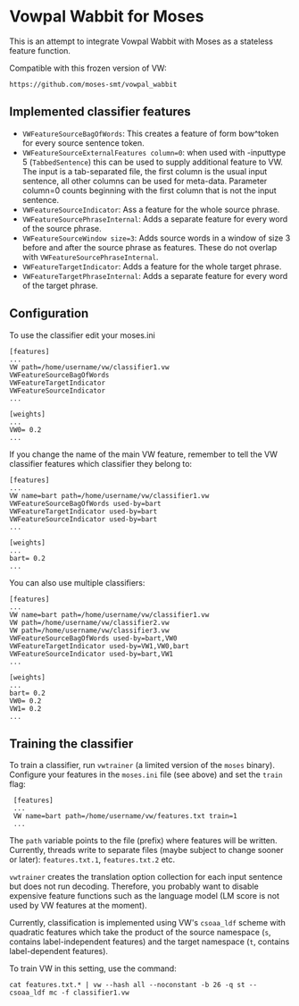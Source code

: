 Vowpal Wabbit for Moses
=======================

This is an attempt to integrate Vowpal Wabbit with Moses as a stateless feature
function.

Compatible with this frozen version of VW:

    https://github.com/moses-smt/vowpal_wabbit

Implemented classifier features
-------------------------------

* `VWFeatureSourceBagOfWords`: This creates a feature of form bow^token for every
source sentence token.
* `VWFeatureSourceExternalFeatures column=0`: when used with -inputtype 5 (`TabbedSentence`) this can be used to supply additional feature to VW. The input is a tab-separated file, the first column is the usual input sentence, all other columns can be used for meta-data. Parameter column=0 counts beginning with the first column that is not the input sentence.  
* `VWFeatureSourceIndicator`: Ass a feature for the whole source phrase.
* `VWFeatureSourcePhraseInternal`: Adds a separate feature for every word of the source phrase.
* `VWFeatureSourceWindow size=3`: Adds source words in a window of size 3 before and after the source phrase as features. These do not overlap with `VWFeatureSourcePhraseInternal`.
* `VWFeatureTargetIndicator`: Adds a feature for the whole target phrase.
* `VWFeatureTargetPhraseInternal`: Adds a separate feature for every word of the target phrase.

Configuration
-------------

To use the classifier edit your moses.ini

    [features]
    ...
    VW path=/home/username/vw/classifier1.vw
    VWFeatureSourceBagOfWords
    VWFeatureTargetIndicator
    VWFeatureSourceIndicator
    ...
     
    [weights]
    ...
    VW0= 0.2
    ...

If you change the name of the main VW feature, remember to tell the VW classifier
features which classifier they belong to:

    [features]
    ...
    VW name=bart path=/home/username/vw/classifier1.vw 
    VWFeatureSourceBagOfWords used-by=bart
    VWFeatureTargetIndicator used-by=bart
    VWFeatureSourceIndicator used-by=bart
    ...
    
    [weights]
    ...
    bart= 0.2
    ...

You can also use multiple classifiers:

    [features]
    ...
    VW name=bart path=/home/username/vw/classifier1.vw 
    VW path=/home/username/vw/classifier2.vw
    VW path=/home/username/vw/classifier3.vw
    VWFeatureSourceBagOfWords used-by=bart,VW0 
    VWFeatureTargetIndicator used-by=VW1,VW0,bart
    VWFeatureSourceIndicator used-by=bart,VW1
    ...
    
    [weights]
    ...
    bart= 0.2
    VW0= 0.2
    VW1= 0.2
    ...
    
Training the classifier
-----------------------

To train a classifier, run `vwtrainer` (a limited version of the `moses` binary). Configure your features in the `moses.ini` file (see above) and set the `train` flag:

     [features]
     ... 
     VW name=bart path=/home/username/vw/features.txt train=1
     ...

The `path` variable points to the file (prefix) where features will be written. Currently, threads write to separate files (maybe subject to change sooner or later): `features.txt.1`, `features.txt.2` etc.

`vwtrainer` creates the translation option collection for each input sentence but does not run decoding. Therefore, you probably want to disable expensive feature functions such as the language model (LM score is not used by VW features at the moment).

Currently, classification is implemented using VW's `csoaa_ldf` scheme with quadratic features which take the product of the source namespace (`s`, contains label-independent features) and the target namespace (`t`,  contains label-dependent features).

To train VW in this setting, use the command:

    cat features.txt.* | vw --hash all --noconstant -b 26 -q st --csoaa_ldf mc -f classifier1.vw
